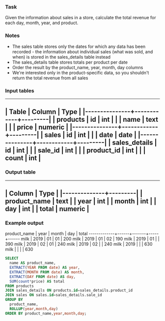 ### Task
Given the information about sales in a store, calculate the total revenue for each day, month, year, and product.

### Notes
- The sales table stores only the dates for which any data has been recorded - the information about individual sales (what was sold, and when) is stored in the sales_details table instead
- The sales_details table stores totals per product per date
- Order the result by the product_name, year, month, day columns
- We're interested only in the product-specific data, so you shouldn't return the total revenue from all sales

### Input tables
----------------------------------------
|    Table      |   Column   |  Type   |
|---------------+------------+---------|
| products      | id         | int     |
|               | name       | text    |
|               | price      | numeric |
|---------------+------------+---------|
| sales         | id         | int     |
|               | date       | date    |
|---------------+------------+---------|
| sales_details | id         | int     |
|               | sale_id    | int     |
|               | product_id | int     |
|               | count      | int     |
-----------------------------------------
### Output table
--------------------------
|    Column    |  Type   |
|--------------+---------|
| product_name | text    |
| year         | int     |
| month        | int     |
| day          | int     |
| total        | numeric |
--------------------------
### Example output
product_name | year | month | day | total
-------------+------+-------+-----+------
 milk        | 2019 | 01    | 01  | 200
 milk        | 2019 | 01    | 02  | 190
 milk        | 2019 | 01    |     | 390
 milk        | 2019 | 02    | 01  | 240
 milk        | 2019 | 02    |     | 240
 milk        | 2019 |       |     | 630
 milk        |      |       |     | 630

```sql
SELECT
  name AS product_name,
  EXTRACT(YEAR FROM date) AS year,
  EXTRACT(MONTH FROM date) AS month,
  EXTRACT(DAY FROM date) AS day,
  SUM(count*price) AS total
FROM products
JOIN sales_details ON products.id=sales_details.product_id
JOIN sales ON sales.id=sales_details.sale_id
GROUP BY
  product_name,
  ROLLUP(year,month,day)
ORDER BY product_name,year,month,day;
```